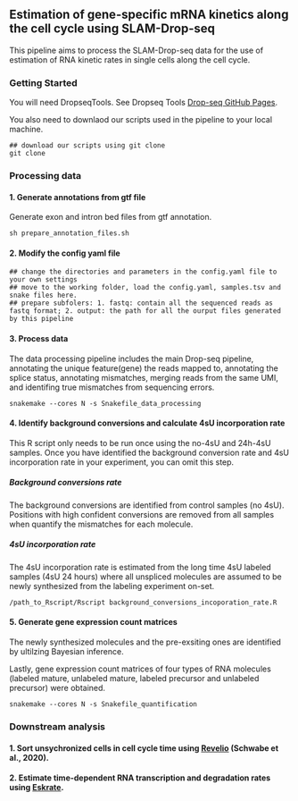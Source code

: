 ## Estimation of gene-specific mRNA kinetics along the cell cycle using SLAM-Drop-seq

This pipeline aims to process the SLAM-Drop-seq data for the use of estimation of RNA kinetic rates in single cells along the cell cycle.

### Getting Started

You will need DropseqTools. See Dropseq Tools [Drop-seq GitHub Pages](https://github.com/broadinstitute/Drop-seq/releases).

You also need to downlaod our scripts used in the pipeline to your local machine.

```
## download our scripts using git clone 
git clone
```

### Processing data

#### 1. Generate annotations from gtf file

Generate exon and intron bed files from gtf annotation.

```
sh prepare_annotation_files.sh 
```

#### 2. Modify the config yaml file

```
## change the directories and parameters in the config.yaml file to your own settings
## move to the working folder, load the config.yaml, samples.tsv and snake files here.
## prepare subfolers: 1. fastq: contain all the sequenced reads as fastq format; 2. output: the path for all the ourput files generated by this pipeline
```

#### 3. Process data 

The data processing pipeline includes the main Drop-seq pipeline, annotating the unique feature(gene) the reads mapped to, annotating the splice status, annotating mismatches, merging reads from the same UMI, and identifing true mismatches from sequencing errors.

```
snakemake --cores N -s Snakefile_data_processing

```

#### 4. Identify background conversions and calculate 4sU incorporation rate

This R script only needs to be run once using the no-4sU and 24h-4sU samples. Once you have identified the background conversion rate and 4sU incorporation rate in your experiment, you can omit this step.

##### Background conversions rate

The background conversions are identified from control samples (no 4sU). Positions with high confident conversions are removed from all samples when quantify the mismatches for each molecule.

##### 4sU incorporation rate

The 4sU incorporation rate is estimated from the long time 4sU labeled samples (4sU 24 hours) where all unspliced molecules are assumed to be newly synthesized from the labeling experiment on-set.

```
/path_to_Rscript/Rscript background_conversions_incoporation_rate.R

```

#### 5. Generate gene expression count matrices

The newly synthesized molecules and the pre-exsiting ones are identified by ultilzing Bayesian inference. 

Lastly, gene expression count matrices of four types of RNA molecules (labeled mature, unlabeled mature, labeled precursor and unlabeled precursor) were obtained.

```
snakemake --cores N -s Snakefile_quantification
```

### Downstream analysis

#### 1. Sort unsychronized cells in cell cycle time using [Revelio](https://github.com/danielschw188/Revelio) (Schwabe et al., 2020).

#### 2. Estimate time-dependent RNA transcription and degradation rates using [Eskrate](https://github.com/rajewsky-lab/Eskrate).
